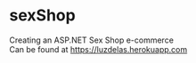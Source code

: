 # sexShop
Creating an ASP.NET Sex Shop e-commerce <br>
Can be found at https://luzdelas.herokuapp.com
